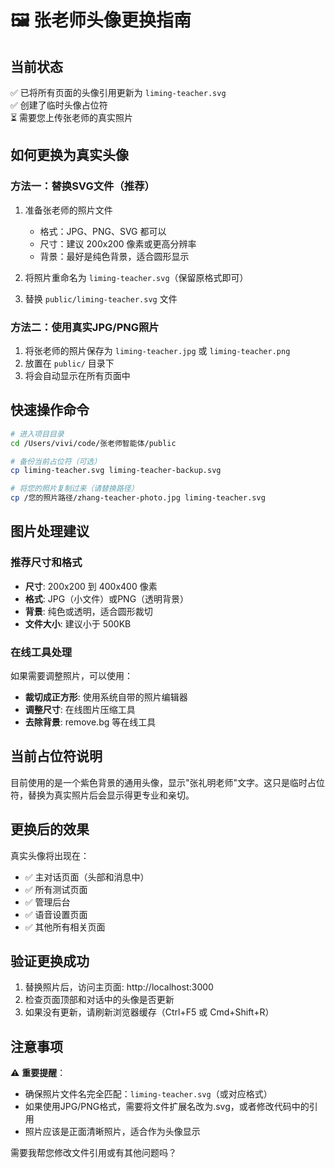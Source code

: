# 🖼️ 张老师头像更换指南

## 当前状态
✅ 已将所有页面的头像引用更新为 `liming-teacher.svg`  
✅ 创建了临时头像占位符  
⏳ 需要您上传张老师的真实照片  

## 如何更换为真实头像

### 方法一：替换SVG文件（推荐）
1. 准备张老师的照片文件
   - 格式：JPG、PNG、SVG 都可以
   - 尺寸：建议 200x200 像素或更高分辨率
   - 背景：最好是纯色背景，适合圆形显示

2. 将照片重命名为 `liming-teacher.svg`（保留原格式即可）

3. 替换 `public/liming-teacher.svg` 文件

### 方法二：使用真实JPG/PNG照片
1. 将张老师的照片保存为 `liming-teacher.jpg` 或 `liming-teacher.png`
2. 放置在 `public/` 目录下
3. 将会自动显示在所有页面中

## 快速操作命令

```bash
# 进入项目目录
cd /Users/vivi/code/张老师智能体/public

# 备份当前占位符（可选）
cp liming-teacher.svg liming-teacher-backup.svg

# 将您的照片复制过来（请替换路径）
cp /您的照片路径/zhang-teacher-photo.jpg liming-teacher.svg
```

## 图片处理建议

### 推荐尺寸和格式
- **尺寸**: 200x200 到 400x400 像素
- **格式**: JPG（小文件）或PNG（透明背景）
- **背景**: 纯色或透明，适合圆形裁切
- **文件大小**: 建议小于 500KB

### 在线工具处理
如果需要调整照片，可以使用：
- **裁切成正方形**: 使用系统自带的照片编辑器
- **调整尺寸**: 在线图片压缩工具
- **去除背景**: remove.bg 等在线工具

## 当前占位符说明

目前使用的是一个紫色背景的通用头像，显示"张礼明老师"文字。这只是临时占位符，替换为真实照片后会显示得更专业和亲切。

## 更换后的效果

真实头像将出现在：
- ✅ 主对话页面（头部和消息中）
- ✅ 所有测试页面
- ✅ 管理后台
- ✅ 语音设置页面
- ✅ 其他所有相关页面

## 验证更换成功

1. 替换照片后，访问主页面: http://localhost:3000
2. 检查页面顶部和对话中的头像是否更新
3. 如果没有更新，请刷新浏览器缓存（Ctrl+F5 或 Cmd+Shift+R）

## 注意事项

⚠️ **重要提醒**：
- 确保照片文件名完全匹配：`liming-teacher.svg`（或对应格式）
- 如果使用JPG/PNG格式，需要将文件扩展名改为.svg，或者修改代码中的引用
- 照片应该是正面清晰照片，适合作为头像显示

需要我帮您修改文件引用或有其他问题吗？ 